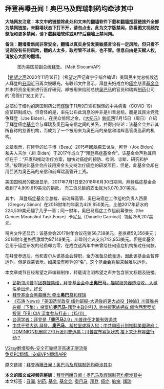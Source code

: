  <h2>拜登再曝丑闻！奥巴马及辉瑞制药均牵涉其中</h2> <p class="notice"><b>大陆网友注意：本文中的链接除此处和文末的<a href="https://github.com/bannedbook/fanqiang" >翻墙</a>软件下载和<a href="https://github.com/killgcd/justmysocks/blob/master/README.md">翻墙推荐</a>链接外全部为禁网链接，未翻墙状态下打不开，请勿点击。此为文字版禁闻，欲看图文视频完整版和更多禁闻，请下载<a href="https://github.com/bannedbook/fanqiang">翻墙软件或APP</a>后翻墙上禁闻网。</p><p>备注：翻墙看新闻非常安全，翻墙以真实身份发表敏感言论有一定风险，但只看不说则没有任何风险，翻的人太多，政府管不过来，也不管。信息自由是天赋人权，请放心大胆的翻墙。</b></p>  <div class="entry"> <figure><figcaption>图为美国前副总统<a href="https://www.bannedbook.org/bnews/tag/%e6%8b%9c%e7%99%bb/" class="st_tag internal_tag" rel="tag" title="标签 拜登 下的日志">拜登</a>。（Matt Slocum/AP）</figcaption></figure> <p>【<span class='wp_keywordlink_affiliate'><a href="https://www.soundofhope.org" title="希望之声" target="_blank">希望之声</a></span>2020年11月16日】（希望之声记者宇宁综合编译）美国民主党总统候选人拜登的<a href="https://www.bannedbook.org/bnews/tag/%e4%b8%91%e9%97%bb/" class="st_tag internal_tag" rel="tag" title="标签 丑闻 下的日志">丑闻</a>近日再次被曝光。有联邦文件显示，拜登夫妇成立的<a href="https://www.bannedbook.org/bnews/tag/%e7%99%8c%e7%97%87/" class="st_tag internal_tag" rel="tag" title="标签 癌症 下的日志">癌症</a>慈善<a href="https://www.bannedbook.org/bnews/tag/%E5%9F%BA%E9%87%91%E4%BC%9A/" class="st_tag internal_tag" rel="tag" title="标签 基金会 下的日志">基金会</a>并未将资金用来进行医疗研究，却被用来给前总统<a href="https://www.bannedbook.org/bnews/tag/%e5%a5%a5%e5%b7%b4%e9%a9%ac/" class="st_tag internal_tag" rel="tag" title="标签 奥巴马 下的日志">奥巴马</a>的官员和瑞辉<a href="https://www.bannedbook.org/bnews/tag/%E5%88%B6%E8%8D%AF/" class="st_tag internal_tag" rel="tag" title="标签 制药 下的日志">制药</a>公司的“高管们”发工资了。</p> <p>总部位于纽约的跨国制药公司<a href="https://www.bannedbook.org/bnews/tag/%e8%be%89%e7%91%9e/" class="st_tag internal_tag" rel="tag" title="标签 辉瑞 下的日志">辉瑞</a>于11月9日宣布瑞辉的中共病毒（COVID-19）疫苗研制成功。但奇怪的是，率先公布此消息的并非是川普总统，而是其民主党竞争拜登（Joe Biden）。在民众惊愕之余，《<span class='wp_keywordlink_affiliate'><a href="http://www.epochtimes.com/" title="大纪元" target="_blank">大纪元</a></span>》<span class='wp_keywordlink_affiliate'><a href="https://www.bannedbook.org/" title="新闻网">新闻网</a></span>11月15日（周日）介绍了拜登癌症<a href="https://www.bannedbook.org/bnews/tag/%E5%9F%BA%E9%87%91/" class="st_tag internal_tag" rel="tag" title="标签 基金 下的日志">基金</a>会与辉瑞及奥巴马亲信之间的关系，并得出结论：该基金会并非其所自称的慈善机构，而成为了一个被用来为奥巴马的亲信和瑞辉高管发高薪的机构。 </p> <p>文章表示，在拜登的长子博（Beau）2015年因<a href="https://www.bannedbook.org/bnews/tag/%E8%84%91%E7%98%A4/" class="st_tag internal_tag" rel="tag" title="标签 脑瘤 下的日志">脑瘤</a>去世后，拜登（Joe Biden）和夫人吉尔（Jill Biden）于2017年成立了“拜登癌症基金会”。该基金会声称其目标在于：“开发和推动治疗方案，加快对癌症的预防、检测、诊断、研究和护理。”按理说此基金会应该用资金去支持治疗癌症的研发项目，但是，此基金会却在用巨资为奥巴马的亲信和前辉瑞高管开工资。</p>  <p>美国国税局的数据显示，2017年7月1日至2018年6月30日期间，拜登癌症基金会收到了4,809,619美元的捐款， 而工资总额的支出就为3,070,301美元。</p> <p>其中， 拜登癌症基金会总裁、前瑞辉高管、奥巴马癌症工作组的负责人西蒙（Gregory Simon）在2018财年的年薪为429,850美元，比他2017年薪水的224,539美元翻了几乎一番；同一财年，奥巴马癌症工作组前幕僚长（the Cancer Moonshot Task Force）卡尼瓦（Danielle Carnival）领薪258,207美元。</p> <p>税务文件还显示：该基金会2017财年会议花销56,738美元，差旅费59,356美元；2018财年差旅费激增为97,149美元，非盈利会议支出742,953美元。但是此基金会用于癌症研发的经费却为零，在成立这两年中未曾给任何癌症机构捐过任何款。</p>  <p>在拜登参选后，他和吉尔从该基金会辞职，全力准备总统竞选，因此该基金会暂停运作。但是西蒙表示，如果没有拜登的“名”，这个基金会将越来越难以运作。   </p> <p>本文章或节目经希望之声编辑制作，转载请注明希望之声并包含原文标题及链接。</p> <ul class='op-related-articles' title='相关阅读'> <li><a href='https://www.bannedbook.org/bnews/bannedvideo/20201116/1431812.html' target='_blank'>彭斯领川普军团群雄集结，拜登基金会牵出<b>奥巴马</b>，猫腻服务器遭没收，入狱名单出炉，好长</a></li> <li><a href='https://www.bannedbook.org/bnews/cbnews/20201116/1431691.html' target='_blank'>拜登基金会黑幕曝光 牵出<b>奥巴马</b>和辉瑞</a></li> <li><a href='https://www.bannedbook.org/bnews/bannedvideo/20201116/1431609.html' target='_blank'>《石涛 News》「美国选举政变 纽约邮报-大选後的更大战役【神谕】川普胜券在握（下集）」投票机<b>奥巴马</b>-拜登主政时引入 克林顿家族拥有 佩洛西索罗斯投资「FBI CIA 深度参与打击」（15/11）</a></li> <li><a href='https://www.bannedbook.org/bnews/comments/20201114/1431067.html' target='_blank'>台湾学者：拜登是「<b>奥巴马</b>2.0」川普连任才能有效遏共</a></li> <li><a href='https://www.bannedbook.org/bnews/bannedvideo/20201114/1431039.html' target='_blank'>中共干预大选 拜登、<b>奥巴马</b>、希拉里或将入狱；中共周密计划推翻美国政府；DOMINION机删除270万张川普选票；川普宣布紧急状态 接下来还有哪些行动？</a></li> </ul> <p class="texttj"> <a href="https://www.bannedbook.org/forum23/topic22702.html" target="_blank">V2ray翻墙服务-安全可靠经济高速无限流量</a><br/> <a href="https://github.com/bannedbook/fanqiang/wiki/%E7%A6%81%E9%97%BB%E7%BD%91%E5%AE%89%E5%8D%93%E7%BF%BB%E5%A2%99%E6%96%B0%E9%97%BBAPP" target="_blank">免费PC翻墙、安卓VPN翻墙APP</a></p><p>原文链接：<a class="src_link"  href="https://www.soundofhope.org/post/443395" target="_blank">拜登再曝丑闻！奥巴马及辉瑞制药均牵涉其中</a></p> <a name='sharetosocial'></a>       <div><b>本文的图文或视频完整版</b>：<a href='https://www.bannedbook.org/bnews/comments/20201116/1432060.html'>拜登再曝丑闻！奥巴马及辉瑞制药均牵涉其中</a></div>  </div><!--END ENTRY--> <div class="postfooter"> <div>本文标签：<a href="https://www.bannedbook.org/bnews/tag/%e4%b8%91%e9%97%bb/" rel="tag">丑闻</a>, <a href="https://www.bannedbook.org/bnews/tag/%E5%88%B6%E8%8D%AF/" rel="tag">制药</a>, <a href="https://www.bannedbook.org/bnews/tag/%E5%9F%BA%E9%87%91/" rel="tag">基金</a>, <a href="https://www.bannedbook.org/bnews/tag/%E5%9F%BA%E9%87%91%E4%BC%9A/" rel="tag">基金会</a>, <a href="https://www.bannedbook.org/bnews/tag/%e5%a5%a5%e5%b7%b4%e9%a9%ac/" rel="tag">奥巴马</a>, <a href="https://www.bannedbook.org/bnews/tag/%e6%8b%9c%e7%99%bb/" rel="tag">拜登</a>, <a href="https://www.bannedbook.org/bnews/tag/%e7%99%8c%e7%97%87/" rel="tag">癌症</a>, <a href="https://www.bannedbook.org/bnews/tag/%E8%84%91%E7%98%A4/" rel="tag">脑瘤</a>, <a href="https://www.bannedbook.org/bnews/tag/%e8%be%89%e7%91%9e/" rel="tag">辉瑞</a></div>  </div><!--END POSTFOOTER--> 